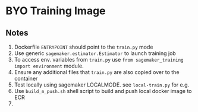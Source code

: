 # BYO Training Image

## Notes

1. Dockerfile `ENTRYPOINT` should point to the `train.py` mode
1. Use generic `sagemaker.estimator.Estimator` to launch training job
1. To access env. variables from `train.py` use `from sagemaker_training import environment` module.
1. Ensure any additional files that `train.py` are also copied over to the container
1. Test locally using sagemaker LOCALMODE. see `local-train.py` for e.g.
1. Use `build_n_push.sh` shell script to build and push local docker image to ECR
1. 
